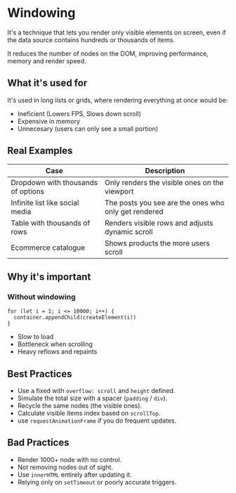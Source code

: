 # Windowing
It's a technique that lets you render only visible elements on screen, even if
the data source contains hundreds or thousands of items.

It reduces the number of nodes on the DOM, improving performance, memory and
render speed.

## What it's used for
It's used in long lists or grids, where rendering everything at once would be:
* Ineficient (Lowers FPS, Slows down scroll)
* Expensive in memory
* Unnecesary (users can only see a small portion)

## Real Examples

| Case                                | Description                                          |
|-------------------------------------|------------------------------------------------------|
| Dropdown with thousands of options  | Only renders the visible ones on the viewport        |
| Infinite list like social media     | The posts you see are the ones who only get rendered |
| Table with thousands of rows        | Renders visible rows and adjusts dynamic scroll      |
| Ecommerce catalogue                 | Shows products the more users scroll                 |

## Why it's important

### Without windowing
```JS
for (let i = 1; i <= 10000; i++) {
  container.appendChild(createElement(i))
}
```

* Slow to load
* Bottleneck when scrolling
* Heavy reflows and repaints


## Best Practices
* Use a fixed with `overflow: scroll` and `height` defined.
* Simulate the total size with a spacer (`padding` / `div`).
* Recycle the same nodes (the visible ones).
* Calculate visible items index based on `scrollTop`.
* use `requestAnimationFrame` if you do frequent updates.

## Bad Practices
* Render 1000+ node with no control.
* Not removing nodes out of sight.
* Use `innerHTML` entirely after updating it.
* Relying only on `setTimeout` or poorly accurate triggers.